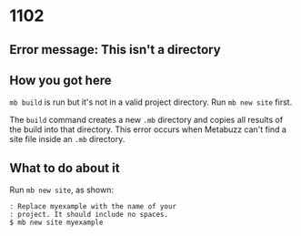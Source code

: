 # 1102

## Error message: This isn't a directory 

## How you got here

`mb build` is run but it's not in a valid project 
directory.  Run `mb new site` first.

The `build` command creates a new `.mb` directory and
copies all results of the build into that directory.
This error occurs when Metabuzz can't find a site
file inside an `.mb` directory.

## What to do about it

Run `mb new site`, as shown:

```
: Replace myexample with the name of your
: project. It should include no spaces.
$ mb new site myexample
```


